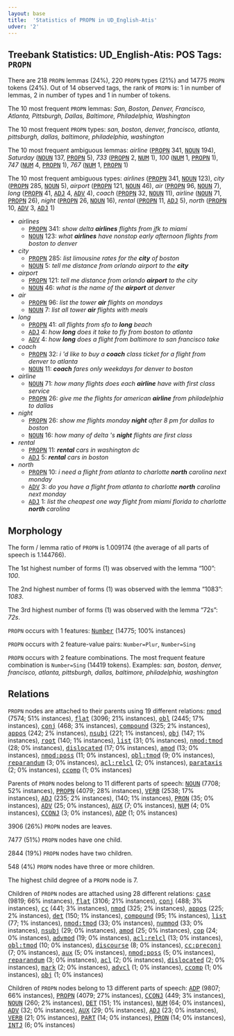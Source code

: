 ```yaml
---
layout: base
title:  'Statistics of PROPN in UD_English-Atis'
udver: '2'
---
```


## Treebank Statistics: UD_English-Atis: POS Tags: `PROPN`

There are 218 `PROPN` lemmas (24%), 220 `PROPN` types (21%) and 14775 `PROPN` tokens (24%).
Out of 14 observed tags, the rank of `PROPN` is: 1 in number of lemmas, 2 in number of types and 1 in number of tokens.

The 10 most frequent `PROPN` lemmas: <em>San, Boston, Denver, Francisco, Atlanta, Pittsburgh, Dallas, Baltimore, Philadelphia, Washington</em>

The 10 most frequent `PROPN` types:  <em>san, boston, denver, francisco, atlanta, pittsburgh, dallas, baltimore, philadelphia, washington</em>

The 10 most frequent ambiguous lemmas: <em>airline</em> (<tt><a href="en_atis-pos-PROPN.html">PROPN</a></tt> 341, <tt><a href="en_atis-pos-NOUN.html">NOUN</a></tt> 194), <em>Saturday</em> (<tt><a href="en_atis-pos-NOUN.html">NOUN</a></tt> 137, <tt><a href="en_atis-pos-PROPN.html">PROPN</a></tt> 5), <em>733</em> (<tt><a href="en_atis-pos-PROPN.html">PROPN</a></tt> 2, <tt><a href="en_atis-pos-NUM.html">NUM</a></tt> 1), <em>100</em> (<tt><a href="en_atis-pos-NUM.html">NUM</a></tt> 1, <tt><a href="en_atis-pos-PROPN.html">PROPN</a></tt> 1), <em>747</em> (<tt><a href="en_atis-pos-NUM.html">NUM</a></tt> 4, <tt><a href="en_atis-pos-PROPN.html">PROPN</a></tt> 1), <em>767</em> (<tt><a href="en_atis-pos-NUM.html">NUM</a></tt> 1, <tt><a href="en_atis-pos-PROPN.html">PROPN</a></tt> 1)

The 10 most frequent ambiguous types:  <em>airlines</em> (<tt><a href="en_atis-pos-PROPN.html">PROPN</a></tt> 341, <tt><a href="en_atis-pos-NOUN.html">NOUN</a></tt> 123), <em>city</em> (<tt><a href="en_atis-pos-PROPN.html">PROPN</a></tt> 285, <tt><a href="en_atis-pos-NOUN.html">NOUN</a></tt> 5), <em>airport</em> (<tt><a href="en_atis-pos-PROPN.html">PROPN</a></tt> 121, <tt><a href="en_atis-pos-NOUN.html">NOUN</a></tt> 46), <em>air</em> (<tt><a href="en_atis-pos-PROPN.html">PROPN</a></tt> 96, <tt><a href="en_atis-pos-NOUN.html">NOUN</a></tt> 7), <em>long</em> (<tt><a href="en_atis-pos-PROPN.html">PROPN</a></tt> 41, <tt><a href="en_atis-pos-ADJ.html">ADJ</a></tt> 4, <tt><a href="en_atis-pos-ADV.html">ADV</a></tt> 4), <em>coach</em> (<tt><a href="en_atis-pos-PROPN.html">PROPN</a></tt> 32, <tt><a href="en_atis-pos-NOUN.html">NOUN</a></tt> 11), <em>airline</em> (<tt><a href="en_atis-pos-NOUN.html">NOUN</a></tt> 71, <tt><a href="en_atis-pos-PROPN.html">PROPN</a></tt> 26), <em>night</em> (<tt><a href="en_atis-pos-PROPN.html">PROPN</a></tt> 26, <tt><a href="en_atis-pos-NOUN.html">NOUN</a></tt> 16), <em>rental</em> (<tt><a href="en_atis-pos-PROPN.html">PROPN</a></tt> 11, <tt><a href="en_atis-pos-ADJ.html">ADJ</a></tt> 5), <em>north</em> (<tt><a href="en_atis-pos-PROPN.html">PROPN</a></tt> 10, <tt><a href="en_atis-pos-ADV.html">ADV</a></tt> 3, <tt><a href="en_atis-pos-ADJ.html">ADJ</a></tt> 1)


* <em>airlines</em>
  * <tt><a href="en_atis-pos-PROPN.html">PROPN</a></tt> 341: <em>show delta <b>airlines</b> flights from jfk to miami</em>
  * <tt><a href="en_atis-pos-NOUN.html">NOUN</a></tt> 123: <em>what <b>airlines</b> have nonstop early afternoon flights from boston to denver</em>
* <em>city</em>
  * <tt><a href="en_atis-pos-PROPN.html">PROPN</a></tt> 285: <em>list limousine rates for the <b>city</b> of boston</em>
  * <tt><a href="en_atis-pos-NOUN.html">NOUN</a></tt> 5: <em>tell me distance from orlando airport to the <b>city</b></em>
* <em>airport</em>
  * <tt><a href="en_atis-pos-PROPN.html">PROPN</a></tt> 121: <em>tell me distance from orlando <b>airport</b> to the city</em>
  * <tt><a href="en_atis-pos-NOUN.html">NOUN</a></tt> 46: <em>what is the name of the <b>airport</b> at denver</em>
* <em>air</em>
  * <tt><a href="en_atis-pos-PROPN.html">PROPN</a></tt> 96: <em>list the tower <b>air</b> flights on mondays</em>
  * <tt><a href="en_atis-pos-NOUN.html">NOUN</a></tt> 7: <em>list all tower <b>air</b> flights with meals</em>
* <em>long</em>
  * <tt><a href="en_atis-pos-PROPN.html">PROPN</a></tt> 41: <em>all flights from sfo to <b>long</b> beach</em>
  * <tt><a href="en_atis-pos-ADJ.html">ADJ</a></tt> 4: <em>how <b>long</b> does it take to fly from boston to atlanta</em>
  * <tt><a href="en_atis-pos-ADV.html">ADV</a></tt> 4: <em>how <b>long</b> does a flight from baltimore to san francisco take</em>
* <em>coach</em>
  * <tt><a href="en_atis-pos-PROPN.html">PROPN</a></tt> 32: <em>i 'd like to buy a <b>coach</b> class ticket for a flight from denver to atlanta</em>
  * <tt><a href="en_atis-pos-NOUN.html">NOUN</a></tt> 11: <em><b>coach</b> fares only weekdays for denver to boston</em>
* <em>airline</em>
  * <tt><a href="en_atis-pos-NOUN.html">NOUN</a></tt> 71: <em>how many flights does each <b>airline</b> have with first class service</em>
  * <tt><a href="en_atis-pos-PROPN.html">PROPN</a></tt> 26: <em>give me the flights for american <b>airline</b> from philadelphia to dallas</em>
* <em>night</em>
  * <tt><a href="en_atis-pos-PROPN.html">PROPN</a></tt> 26: <em>show me flights monday <b>night</b> after 8 pm for dallas to boston</em>
  * <tt><a href="en_atis-pos-NOUN.html">NOUN</a></tt> 16: <em>how many of delta 's <b>night</b> flights are first class</em>
* <em>rental</em>
  * <tt><a href="en_atis-pos-PROPN.html">PROPN</a></tt> 11: <em><b>rental</b> cars in washington dc</em>
  * <tt><a href="en_atis-pos-ADJ.html">ADJ</a></tt> 5: <em><b>rental</b> cars in boston</em>
* <em>north</em>
  * <tt><a href="en_atis-pos-PROPN.html">PROPN</a></tt> 10: <em>i need a flight from atlanta to charlotte <b>north</b> carolina next monday</em>
  * <tt><a href="en_atis-pos-ADV.html">ADV</a></tt> 3: <em>do you have a flight from atlanta to charlotte <b>north</b> carolina next monday</em>
  * <tt><a href="en_atis-pos-ADJ.html">ADJ</a></tt> 1: <em>list the cheapest one way flight from miami florida to charlotte <b>north</b> carolina</em>

## Morphology

The form / lemma ratio of `PROPN` is 1.009174 (the average of all parts of speech is 1.144766).

The 1st highest number of forms (1) was observed with the lemma “100”: <em>100</em>.

The 2nd highest number of forms (1) was observed with the lemma “1083”: <em>1083</em>.

The 3rd highest number of forms (1) was observed with the lemma “72s”: <em>72s</em>.

`PROPN` occurs with 1 features: <tt><a href="en_atis-feat-Number.html">Number</a></tt> (14775; 100% instances)

`PROPN` occurs with 2 feature-value pairs: `Number=Plur`, `Number=Sing`

`PROPN` occurs with 2 feature combinations.
The most frequent feature combination is `Number=Sing` (14419 tokens).
Examples: <em>san, boston, denver, francisco, atlanta, pittsburgh, dallas, baltimore, philadelphia, washington</em>


## Relations

`PROPN` nodes are attached to their parents using 19 different relations: <tt><a href="en_atis-dep-nmod.html">nmod</a></tt> (7574; 51% instances), <tt><a href="en_atis-dep-flat.html">flat</a></tt> (3096; 21% instances), <tt><a href="en_atis-dep-obl.html">obl</a></tt> (2445; 17% instances), <tt><a href="en_atis-dep-conj.html">conj</a></tt> (468; 3% instances), <tt><a href="en_atis-dep-compound.html">compound</a></tt> (325; 2% instances), <tt><a href="en_atis-dep-appos.html">appos</a></tt> (242; 2% instances), <tt><a href="en_atis-dep-nsubj.html">nsubj</a></tt> (221; 1% instances), <tt><a href="en_atis-dep-obj.html">obj</a></tt> (147; 1% instances), <tt><a href="en_atis-dep-root.html">root</a></tt> (140; 1% instances), <tt><a href="en_atis-dep-list.html">list</a></tt> (31; 0% instances), <tt><a href="en_atis-dep-nmod-tmod.html">nmod:tmod</a></tt> (28; 0% instances), <tt><a href="en_atis-dep-dislocated.html">dislocated</a></tt> (17; 0% instances), <tt><a href="en_atis-dep-amod.html">amod</a></tt> (13; 0% instances), <tt><a href="en_atis-dep-nmod-poss.html">nmod:poss</a></tt> (11; 0% instances), <tt><a href="en_atis-dep-obl-tmod.html">obl:tmod</a></tt> (9; 0% instances), <tt><a href="en_atis-dep-reparandum.html">reparandum</a></tt> (3; 0% instances), <tt><a href="en_atis-dep-acl-relcl.html">acl:relcl</a></tt> (2; 0% instances), <tt><a href="en_atis-dep-parataxis.html">parataxis</a></tt> (2; 0% instances), <tt><a href="en_atis-dep-ccomp.html">ccomp</a></tt> (1; 0% instances)

Parents of `PROPN` nodes belong to 11 different parts of speech: <tt><a href="en_atis-pos-NOUN.html">NOUN</a></tt> (7708; 52% instances), <tt><a href="en_atis-pos-PROPN.html">PROPN</a></tt> (4079; 28% instances), <tt><a href="en_atis-pos-VERB.html">VERB</a></tt> (2538; 17% instances), <tt><a href="en_atis-pos-ADJ.html">ADJ</a></tt> (235; 2% instances),  (140; 1% instances), <tt><a href="en_atis-pos-PRON.html">PRON</a></tt> (35; 0% instances), <tt><a href="en_atis-pos-ADV.html">ADV</a></tt> (25; 0% instances), <tt><a href="en_atis-pos-AUX.html">AUX</a></tt> (7; 0% instances), <tt><a href="en_atis-pos-NUM.html">NUM</a></tt> (4; 0% instances), <tt><a href="en_atis-pos-CCONJ.html">CCONJ</a></tt> (3; 0% instances), <tt><a href="en_atis-pos-ADP.html">ADP</a></tt> (1; 0% instances)

3906 (26%) `PROPN` nodes are leaves.

7477 (51%) `PROPN` nodes have one child.

2844 (19%) `PROPN` nodes have two children.

548 (4%) `PROPN` nodes have three or more children.

The highest child degree of a `PROPN` node is 7.

Children of `PROPN` nodes are attached using 28 different relations: <tt><a href="en_atis-dep-case.html">case</a></tt> (9819; 66% instances), <tt><a href="en_atis-dep-flat.html">flat</a></tt> (3106; 21% instances), <tt><a href="en_atis-dep-conj.html">conj</a></tt> (488; 3% instances), <tt><a href="en_atis-dep-cc.html">cc</a></tt> (441; 3% instances), <tt><a href="en_atis-dep-nmod.html">nmod</a></tt> (325; 2% instances), <tt><a href="en_atis-dep-appos.html">appos</a></tt> (225; 2% instances), <tt><a href="en_atis-dep-det.html">det</a></tt> (150; 1% instances), <tt><a href="en_atis-dep-compound.html">compound</a></tt> (95; 1% instances), <tt><a href="en_atis-dep-list.html">list</a></tt> (77; 1% instances), <tt><a href="en_atis-dep-nmod-tmod.html">nmod:tmod</a></tt> (33; 0% instances), <tt><a href="en_atis-dep-nummod.html">nummod</a></tt> (33; 0% instances), <tt><a href="en_atis-dep-nsubj.html">nsubj</a></tt> (29; 0% instances), <tt><a href="en_atis-dep-amod.html">amod</a></tt> (25; 0% instances), <tt><a href="en_atis-dep-cop.html">cop</a></tt> (24; 0% instances), <tt><a href="en_atis-dep-advmod.html">advmod</a></tt> (19; 0% instances), <tt><a href="en_atis-dep-acl-relcl.html">acl:relcl</a></tt> (13; 0% instances), <tt><a href="en_atis-dep-obl-tmod.html">obl:tmod</a></tt> (10; 0% instances), <tt><a href="en_atis-dep-discourse.html">discourse</a></tt> (8; 0% instances), <tt><a href="en_atis-dep-cc-preconj.html">cc:preconj</a></tt> (7; 0% instances), <tt><a href="en_atis-dep-aux.html">aux</a></tt> (5; 0% instances), <tt><a href="en_atis-dep-nmod-poss.html">nmod:poss</a></tt> (5; 0% instances), <tt><a href="en_atis-dep-reparandum.html">reparandum</a></tt> (3; 0% instances), <tt><a href="en_atis-dep-acl.html">acl</a></tt> (2; 0% instances), <tt><a href="en_atis-dep-dislocated.html">dislocated</a></tt> (2; 0% instances), <tt><a href="en_atis-dep-mark.html">mark</a></tt> (2; 0% instances), <tt><a href="en_atis-dep-advcl.html">advcl</a></tt> (1; 0% instances), <tt><a href="en_atis-dep-ccomp.html">ccomp</a></tt> (1; 0% instances), <tt><a href="en_atis-dep-obj.html">obj</a></tt> (1; 0% instances)

Children of `PROPN` nodes belong to 13 different parts of speech: <tt><a href="en_atis-pos-ADP.html">ADP</a></tt> (9807; 66% instances), <tt><a href="en_atis-pos-PROPN.html">PROPN</a></tt> (4079; 27% instances), <tt><a href="en_atis-pos-CCONJ.html">CCONJ</a></tt> (449; 3% instances), <tt><a href="en_atis-pos-NOUN.html">NOUN</a></tt> (260; 2% instances), <tt><a href="en_atis-pos-DET.html">DET</a></tt> (151; 1% instances), <tt><a href="en_atis-pos-NUM.html">NUM</a></tt> (64; 0% instances), <tt><a href="en_atis-pos-ADV.html">ADV</a></tt> (32; 0% instances), <tt><a href="en_atis-pos-AUX.html">AUX</a></tt> (29; 0% instances), <tt><a href="en_atis-pos-ADJ.html">ADJ</a></tt> (23; 0% instances), <tt><a href="en_atis-pos-VERB.html">VERB</a></tt> (21; 0% instances), <tt><a href="en_atis-pos-PART.html">PART</a></tt> (14; 0% instances), <tt><a href="en_atis-pos-PRON.html">PRON</a></tt> (14; 0% instances), <tt><a href="en_atis-pos-INTJ.html">INTJ</a></tt> (6; 0% instances)

